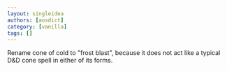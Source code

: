 ```yaml
---
layout: singleidea
authors: [aosdict]
category: [vanilla]
tags: []
---
```

Rename cone of cold to "frost blast", because it does not act like a typical D&D cone spell in either of its forms.
